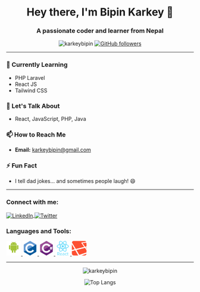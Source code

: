 <h1 align="center">Hey there, I'm Bipin Karkey 👋</h1>
<h3 align="center">A passionate coder and learner from Nepal</h3>

<p align="center"> 
  <img src="https://komarev.com/ghpvc/?username=karkeybipin&label=Profile%20Views&color=0e75b6&style=for-the-badge" alt="karkeybipin" />
  <a href="https://github.com/karkeybipin?tab=followers">
    <img src="https://img.shields.io/github/followers/karkeybipin?label=Followers&style=for-the-badge&color=green" alt="GitHub followers" />
  </a>
</p>



---

### 🌱 Currently Learning
- PHP Laravel
- React JS
- Tailwind CSS

### 💬 Let's Talk About
- React, JavaScript, PHP, Java

### 📫 How to Reach Me
- **Email:** karkeybipin@gmail.com

### ⚡ Fun Fact
- I tell dad jokes... and sometimes people laugh! 😄

---

<h3 align="left">Connect with me:</h3>
<p align="left">
  <a href="https://www.linkedin.com/in/bipin-karkey-18bb2322a/" target="blank">
    <img align="center" src="https://img.icons8.com/color/48/000000/linkedin.png" alt="LinkedIn"/>
  </a>
  <a href="https://x.com/karkeybipin" target="blank">
    <img align="center" src="https://img.icons8.com/color/48/000000/twitter.png" alt="Twitter"/>
  </a>
</p>

<h3 align="left">Languages and Tools:</h3>
<p align="left">
  <a href="https://developer.android.com" target="_blank" rel="noreferrer">
    <img src="https://raw.githubusercontent.com/devicons/devicon/master/icons/android/android-original-wordmark.svg" alt="android" width="40" height="40"/> 
  </a>
  <a href="https://www.cprogramming.com/" target="_blank" rel="noreferrer">
    <img src="https://raw.githubusercontent.com/devicons/devicon/master/icons/c/c-original.svg" alt="c" width="40" height="40"/>
  </a>
  <a href="https://www.w3schools.com/cs/" target="_blank" rel="noreferrer">
    <img src="https://raw.githubusercontent.com/devicons/devicon/master/icons/csharp/csharp-original.svg" alt="csharp" width="40" height="40"/>
  </a>
  <a href="https://reactjs.org/" target="_blank" rel="noreferrer">
    <img src="https://raw.githubusercontent.com/devicons/devicon/master/icons/react/react-original-wordmark.svg" alt="react" width="40" height="40"/>
  </a>
  <a href="https://laravel.com/" target="_blank" rel="noreferrer">
    <img src="https://raw.githubusercontent.com/devicons/devicon/master/icons/laravel/laravel-plain.svg" alt="laravel" width="40" height="40"/>
  </a>
  <!-- Add other icons similarly -->
</p>

---

<p align="center">
  <img src="https://github-readme-stats.vercel.app/api?username=karkeybipin&show_icons=true&locale=en&theme=radical&hide_border=true" alt="karkeybipin" />
</p>

<p align="center">
  <img src="https://github-readme-stats.vercel.app/api/top-langs?username=karkeybipin&show_icons=true&locale=en&layout=compact&theme=radical&hide_border=true" alt="Top Langs" />
</p>
